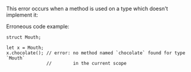 This error occurs when a method is used on a type which doesn't implement it:

Erroneous code example:

```compile_fail,E0599
struct Mouth;

let x = Mouth;
x.chocolate(); // error: no method named `chocolate` found for type `Mouth`
               //        in the current scope
```
